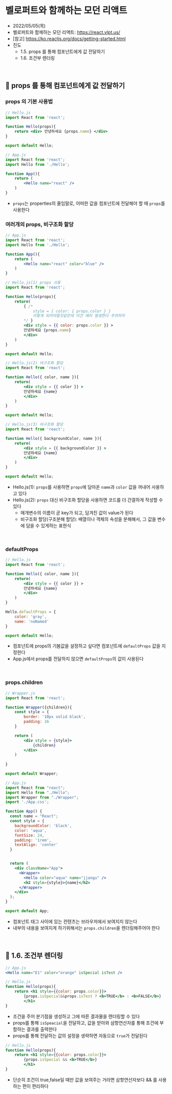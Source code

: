 # 벨로퍼트와 함께하는 모던 리액트
- 2022/05/05(목)
- 벨로퍼트와 함께하는 모던 리액트: https://react.vlpt.us/
- [참고] https://ko.reactjs.org/docs/getting-started.html
- 진도 
    - 1.5. props 를 통해 컴포넌트에게 값 전달하기
    - 1.6. 조건부 렌더링


<br>

## 💬 props 를 통해 컴포넌트에게 값 전달하기
### props 의 기본 사용법

```jsx
// Hello.js
import React from 'react';

function Hello(props){
    return <div> 안녕하세요 {props.name} </div>
}

export default Hello;
```

```jsx
// App.js
import React from 'react';
import Hello from './Hello';

function App(){
    return (
        <Hello name="react" />
    )
}
```


- `props`는 properties의 줄임말로, 어떠한 값을 컴포넌트에 전달해야 할 때 `props`를 사용한다


### 여러개의 props, 비구조화 할당

```jsx
// App.js
import React from 'react';
import Hello from './Hello';

function App(){
    return (
        <Hello name="react" color="blue" />
    )
}
```

```jsx
// Hello.js(1) props 사용 
import React from 'react';

function Hello(props){
    return(
        { /* 
            style = { color: { props.color } } 
            이렇게 되어야할것같은데 이건 에러 발생한다 주의하자 
        */ }
        <div style = {{ color: props.color }} >
        안녕하세요 {props.name}
        </div>
    )
}

export default Hello;
```

```jsx
// Hello.js(2) 비구조화 할당
import React from 'react';

function Hello({ color, name }){
    return(
        <div style = {{ color }} >
        안녕하세요 {name}
        </div>
    )
}

export default Hello;
```

```jsx
// Hello.js(3) 비구조화 할당
import React from 'react';

function Hello({ backgroundColor, name }){
    return(
        <div style = {{ backgroundColor }} >
        안녕하세요 {name}
        </div>
    )
}

export default Hello;
```
- Hello.js(1): `props`를 사용하면 `props`에 담아온 `name`과 `color` 값을 꺼내어 사용하고 있다
- Hello.js(2): `props` 대신 비구조화 할당을 사용하면 코드를 더 간결하게 작성할 수 있다
    - 매개변수의 이름이 곧 key가 되고, 담겨진 값이 value가 된다
    - 비구조화 할당(구조분해 할당): 배열이나 객체의 속성을 분해해서, 그 값을 변수에 담을 수 있게하는 표현식


<br>


### defaultProps

```jsx
// Hello.js
import React from 'react';

function Hello({ color, name }){
    return(
        <div style = {{ color }} >
        안녕하세요 {name}
        </div>
    )
}

Hello.defaultProps = {
    color: 'gray',
    name: 'noNamed'
}

export default Hello;
```
- 컴포넌트에 props의 기봄값을 설정하고 싶다면 컴포넌트에 `defaultProps` 값을 지정한다
- App.js에서 props를 전달하지 않으면 `defaultProps`의 값이 사용된다


<br>


### props.children

```jsx
// Wrapper.js
import React from 'react';

function Wrapper({children}){
    const style = {
        border: '10px solid black',
        padding: 16
    }

    return (
        <div style = {style}>
            {children}
        </div>
    )
        
}

export default Wrapper;
```

```jsx
// App.js
import React from "react";
import Hello from "./Hello";
import Wrapper from "./Wrapper";
import './App.css';

function App() {
  const name = "React";
  const style = {
    backgroundColor: 'black',
    color: 'aqua',
    fontSize: 24, 
    padding: '1rem',
    textAlign: 'center'
  }


  return (
    <div className="App">
      <Wrapper>
        <Hello color="aqua" name="jjangu" />
        <h2 style={style}>{name}</h2>
      </Wrapper>
    </div>
  );
}

export default App;
```
- 컴포넌트 태그 사이에 있는 컨텐츠는 브라우저에서 보여지지 않는다
- 내부의 내용을 보여지게 하기위해서는 `props.children`을 렌더링해주어야 한다


<br>

## 💬 1.6. 조건부 렌더링
```jsx
// App.js
<Hello name="E1" color="orange" isSpecial isTest />
```
```jsx
// Hello.js
function Hello(props){
    return <h1 style={{color: props.color}}>
        {props.isSpecial&&props.isTest ? <b>TRUE</b> : <b>FALSE</b>} 
        </h1> 
}
```
- 조건을 주어 분기점을 생성하고 그에 따른 결과물을 렌더링할 수 있다
- props를 통해 `isSpeacial`을 전달하고, 값을 받아와 삼항연산자를 통해 조건에 부합하는 결과를 출력한다 
- props를 통해 전달하는 값의 설정을 생략하면 자동으로 `true`가 전달된다

```jsx
// Hello.js
function Hello(props){
    return <h1 style={{color: props.color}}>
        {props.isSpecial && <b>TRUE</b>} 
        </h1> 
}
```
- 단순히 조건이 true,false일 때만 값을 보여주는 거라면 삼항연산자보다 && 를 사용하는 편이 편리하다 